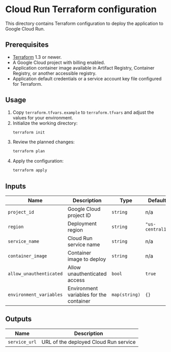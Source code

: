 # Cloud Run Terraform configuration

This directory contains Terraform configuration to deploy the application to Google Cloud Run.

## Prerequisites

* [Terraform](https://www.terraform.io/downloads) 1.3 or newer.
* A Google Cloud project with billing enabled.
* Application container image available in Artifact Registry, Container Registry, or another accessible registry.
* Application default credentials or a service account key file configured for Terraform.

## Usage

1. Copy `terraform.tfvars.example` to `terraform.tfvars` and adjust the values for your environment.
2. Initialize the working directory:
   ```bash
   terraform init
   ```
3. Review the planned changes:
   ```bash
   terraform plan
   ```
4. Apply the configuration:
   ```bash
   terraform apply
   ```

## Inputs

| Name | Description | Type | Default |
| --- | --- | --- | --- |
| `project_id` | Google Cloud project ID | `string` | n/a |
| `region` | Deployment region | `string` | `"us-central1"` |
| `service_name` | Cloud Run service name | `string` | n/a |
| `container_image` | Container image to deploy | `string` | n/a |
| `allow_unauthenticated` | Allow unauthenticated access | `bool` | `true` |
| `environment_variables` | Environment variables for the container | `map(string)` | `{}` |

## Outputs

| Name | Description |
| --- | --- |
| `service_url` | URL of the deployed Cloud Run service |
